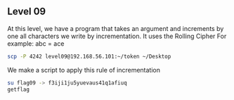 ## Level 09

At this level, we have a program that takes an argument and increments by one all characters we write by incrementation.
It uses the Rolling Cipher
For example: abc = ace

```bash
scp -P 4242 level09@192.168.56.101:~/token ~/Desktop
```

We make a script to apply this rule of incrementation

```bash
su flag09 -> f3iji1ju5yuevaus41q1afiuq
getflag
```
